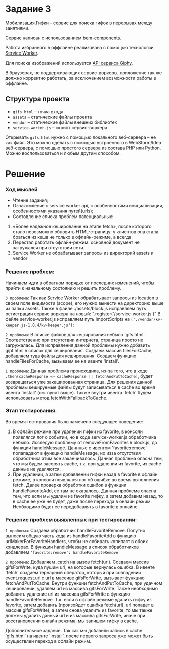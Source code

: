 # Задание 3

Мобилизация.Гифки – сервис для поиска гифок в перерывах между занятиями.

Сервис написан с использованием [bem-components](https://ru.bem.info/platform/libs/bem-components/5.0.0/).

Работа избранного в оффлайне реализована с помощью технологии [Service Worker](https://developer.mozilla.org/ru/docs/Web/API/Service_Worker_API/Using_Service_Workers).

Для поиска изображений используется [API сервиса Giphy](https://github.com/Giphy/GiphyAPI).

В браузерах, не поддерживающих сервис-воркеры, приложение так же должно корректно работать, 
за исключением возможности работы в оффлайне.

## Структура проекта

  * `gifs.html` – точка входа
  * `assets` – статические файлы проекта
  * `vendor` –  статические файлы внешних библиотек
  * `service-worker.js` – скрипт сервис-воркера

Открывать `gifs.html` нужно с помощью локального веб-сервера – не как файл. 
Это можно сделать с помощью встроенного в WebStorm/Idea веб-сервера, с помощью простого сервера
из состава PHP или Python. Можно воспользоваться и любым другим способом.


# Решение

### Ход мыслей

* Чтение задания;
* Ознакомление с service worker api, с особенностями инициализации, особенностями указания путей(urls);
* Состовление списка проблем патенциальных:

1. «Более надёжное кеширование на этапе fetch», после которого стало невозможно обновить HTML-страницу: у клиентов она стала браться из кеша не только в офлайн-режиме, а всегда. 
2. Перестал работать офлайн-режим: основной документ не загружался при отсутствии сети.
3. Service Worker не обрабатывает запросы из директорий assets и vendor

### Решение проблем:
Начинаем идти в обратном порядке от последних изменений, чтобы прийти к начальному состоянию и решить проблему.

````3 проблема````: Так как Service Worker обрабатывает запросы из location в своем поле видимости (scope), его нужно вынести на директорию выше из папки assets. 
Также в файле ./assets/block.js исправляем путь регистрации сервис воркера на новый: ".register('/service-worker.js')"
В файле service-worker.js исправляем путь importScripts на ``` ('./vendor/kv-keeper.js-1.0.4/kv-keeper.js') ```;

````2 проблема````: В списке файлов для кеширования небыло 'gifs.html'. Соответственно при отсутствии интернета, страница просто не загружалась.
Для исправления данной проблемы нужно добавить gipf.html в список для кеширования. 
Создаем массив filesForCache, добавляем туда файлы для кеширования.
Создаем функцию handleFilesForCache, вызываем ее на ивенте 'install'.

````1 проблема````: Данная проблема происходила, из-за того, что в коде ```.then(cacheResponse => cacheResponse || fetchAndPutToCache)```, будет возвращаться уже закешированная страница. 
Для решения данной проблемы кешируемые файлы будут записываться в cache во время ивента 'install' (см. пункт выше). Также внутри ивента 'fetch' будем использовать метод fetchWithFallbackToCache.

### Этап тестирования.

Во время тестирования было замечено следующее поведение:
1. В офлайн режиме при удалении гифки из favorite, в консоли появлялся лог о событии, но в коде service-worker.js обработчика небыло.
Исследую проблему от removeFromFavorites в block.js, до функции handleMessage. Даннные с ивентом 'favorite:remove' попападают в функцию handleMessage, но изза отсутствия обработчика этим все заканчивалось.
Данная проблема опасна тем, что мы будем засорять cache, т.к. при удалении из favorite, из cache данные не удаляются.
2. При удалении, а затем добавлении гифки назад в favorite в офлайн режиме, в консоли появлялся лог об ошибке во время выполнения fetch.
Далее проверка обработки ошибок в функции handleFavoriteAdd, ее там не оказалось.
Данная проблема опасна тем, что если мы удалим из favorite гифку, а затем добавим назад, то в cache ее уже не будет, даже после перехода в онлайн режим. Необходимо будет ее передобавлять в favorite в онлайне.

### Решение проблем выявленных при тестировании:
````1 проблема````: 
Создаем обработчик handleFavoriteRemove.
Попутно выносим общую часть кода из handleFavoriteAdd в функцию urlMakerForFavoriteHandlers, чтобы не собирать копипаст в обоих хэндлерах.
В функции handleMessage в список обработчиков добавляем ``` 'favorite:remove': handleFavoriteRemove ```

````2 проблема````: 
Добавляем .catch на вызов fetch(url). 
Создаем массив gifsForWrite, куда пушим url, на которые вернулась ошибка.
В ивенте 'fetch' создаем тернарный оператор, который при совпадении event.request.url с url в массиве gifsForWrite, вызывает функцию fetchAndPutToCache.
Внутри функции fetchAndPutToCache, при удачном кешировании, удаляем url из массива gifsForWrite.
Также необходимо добавить удаление url из массива gifsForWrite в функцию handleFavoriteRemove.
Т.к. если в офлайн режиме удалить гифку из favorite, затем добавить (произойдет ошибка fetch(url), url попадет в массив gifsForWrite), а затем снова удалить из favorite, то мы также должны удалить данный url и из массива gifsForWrite, иначе при восстановлении онлайн режима, мы запишем гифку в cache.

Дополнительное задание.
Так как мы добавили запись в cache 'gifs.html' на ивенте 'install', после первого запроса уже может быть осуществлен переход в офлайн режим.
